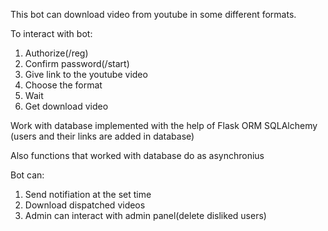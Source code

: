This bot can download video from youtube in some different formats.

To interact with bot:
  1) Authorize(/reg)
  2) Confirm password(/start)
  3) Give link to the youtube video
  4) Choose the format
  5) Wait
  6) Get download video
    

Work with database implemented with the help of Flask ORM SQLAlchemy (users and their links are added in database)

Also functions that worked with database do as asynchronius


Bot can:
  1) Send notifiation at the set time
  2) Download dispatched videos
  2) Admin can interact with admin panel(delete disliked users)
